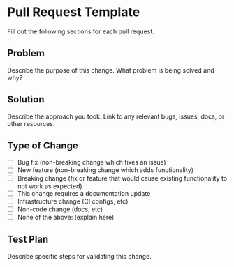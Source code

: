 # Pull Request Template

Fill out the following sections for each pull request.

## Problem

Describe the purpose of this change. What problem is being solved and why?

## Solution

Describe the approach you took. Link to any relevant bugs, issues, docs, or other resources.

## Type of Change

- [ ] Bug fix (non-breaking change which fixes an issue)
- [ ] New feature (non-breaking change which adds functionality)
- [ ] Breaking change (fix or feature that would cause existing functionality to not work as expected)
- [ ] This change requires a documentation update
- [ ] Infrastructure change (CI configs, etc)
- [ ] Non-code change (docs, etc)
- [ ] None of the above: (explain here)

## Test Plan

Describe specific steps for validating this change.
